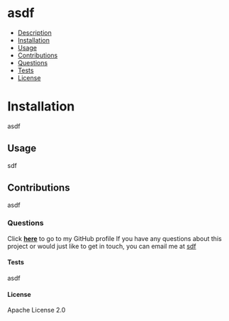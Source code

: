 # asdf
* [Description](#description)
* [Installation](#installation)
* [Usage](#usage)
* [Contributions](#contributions)
* [Questions](#questions)
* [Tests](#tests)
* [License](#license)
# Installation
asdf
## Usage
sdf
## Contributions
asdf
### Questions
Click <a href="https://github.com/asdf" target="_blank">**here**<a> to go to my GitHub profile
If you have any questions about this project or would just like to get in touch, you can email me at <a href="mailto:sdf" target="_blank">sdf</a>
#### Tests
asdf
#### License
Apache License 2.0
